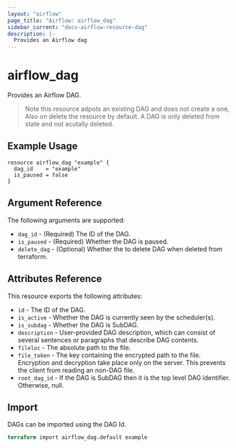 ```yaml
---
layout: "airflow"
page_title: "Airflow: airflow_dag"
sidebar_current: "docs-airflow-resource-dag"
description: |-
  Provides an Airflow dag
---
```


# airflow_dag

Provides an Airflow DAG.

> Note this resource adpots an existing DAG and does not create a one, Also on delete the resource by default. A DAG is only deleted from state and not acutally deleted.

## Example Usage

```hcl
resource airflow_dag "example" {
  dag_id    = "example"
  is_paused = false
}
```

## Argument Reference

The following arguments are supported:

* `dag_id` - (Required) The ID of the DAG.
* `is_paused` - (Required) Whether the DAG is paused.
* `delete_dag` - (Optional) Whether the to delete DAG when deleted from terraform.

## Attributes Reference

This resource exports the following attributes:

* `id` - The ID of the DAG.
* `is_active` - Whether the DAG is currently seen by the scheduler(s).
* `is_subdag` - Whether the DAG is SubDAG.
* `description` - User-provided DAG description, which can consist of several sentences or paragraphs that describe DAG contents.
* `fileloc` - The absolute path to the file.
* `file_token` - The key containing the encrypted path to the file. Encryption and decryption take place only on the server. This prevents the client from reading an non-DAG file.
* `root_dag_id` - If the DAG is SubDAG then it is the top level DAG identifier. Otherwise, null.

## Import

DAGs can be imported using the DAG Id.

```terraform
terraform import airflow_dag.default example
```
